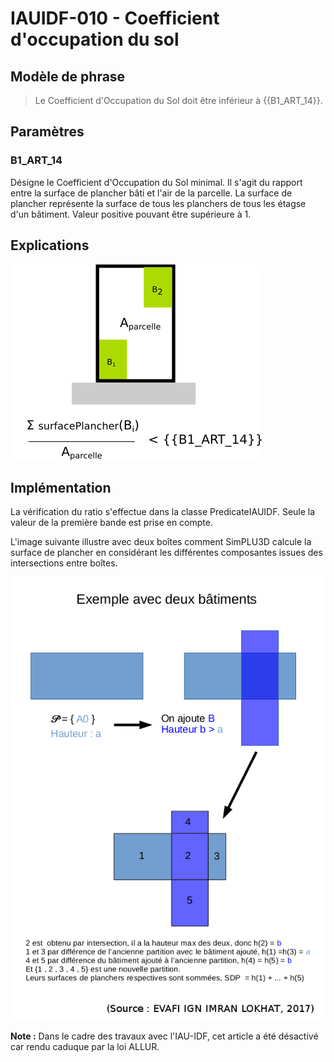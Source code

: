 # IAUIDF-010 - Coefficient d'occupation du sol

## Modèle de phrase

> Le Coefficient d'Occupation du Sol doit être inférieur à {{B1_ART_14}}.

## Paramètres

### B1_ART_14

Désigne le Coefficient d'Occupation du Sol minimal. Il s'agit du rapport entre la surface de plancher bâti et l'air de la parcelle. La surface de plancher représente la surface de tous les planchers de tous les étagse d'un bâtiment. Valeur positive pouvant être supérieure à 1.


## Explications

![Image montrant la contrainte de coefficient d'occupation du sol](img/IAUIDF/IAUIDF-010.png)

## Implémentation

La vérification du ratio s'effectue dans la classe PredicateIAUIDF. Seule la valeur de la première bande est prise en compte.

L'image suivante illustre avec deux boîtes comment SimPLU3D calcule la surface de plancher en considérant les différentes composantes issues des intersections entre boîtes.

![Image illustrant le calcul de la surface de plancher dans SimPLU3D](img/IAUIDF/SurfacePlancherCalculation.png)


**Note :** Dans le cadre des travaux avec l'IAU-IDF, cet article a été désactivé car rendu caduque par la loi ALLUR.
